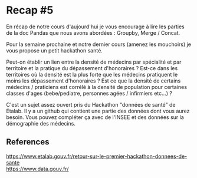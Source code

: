 # Recap #5

En récap de notre cours d'aujourd'hui je vous encourage à lire les parties de la doc Pandas que nous avons abordées : Groupby, Merge / Concat. 

Pour la semaine prochaine et notre dernier cours (amenez les mouchoirs) je vous propose un petit hackathon santé.

Peut-on établir un lien entre la densité de médecins par spécialité  et par territoire et la pratique du dépassement d'honoraires ? Est-ce  dans les territoires où la densité est la plus forte que les médecins  pratiquent le moins les dépassement d'honoraires ? Est ce que la densité de certains médecins / praticiens est corrélé à la densité de population pour certaines classes d'ages (bebe/pediatre, personnes agées / infirmiers etc...) ?

C'est un sujet assez ouvert pris du Hackathon "données de santé" de Etalab. Il y a un github qui contient une partie des données dont vous aurez besoin. Vous pouvez compléter ça avec de l'INSEE et des données sur la démographie des médecins.


## References

https://www.etalab.gouv.fr/retour-sur-le-premier-hackathon-donnees-de-sante  
https://www.data.gouv.fr/

